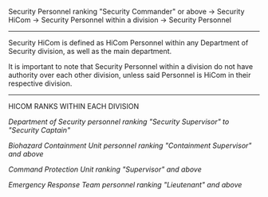 Security Personnel ranking "Security Commander" or above → Security HiCom → Security Personnel within a division → Security Personnel

---

Security HiCom is defined as HiCom Personnel within any Department of Security division, as well as the main department.

It is important to note that Security Personnel within a division do not have authority over each other division, unless said Personnel is HiCom in their respective division.

---

HICOM RANKS WITHIN EACH DIVISION

*Department of Security personnel ranking "Security Supervisor" to "Security Captain"*

*Biohazard Containment Unit personnel ranking "Containment Supervisor" and above*

*Command Protection Unit ranking "Supervisor" and above*

*Emergency Response Team personnel ranking "Lieutenant" and above*